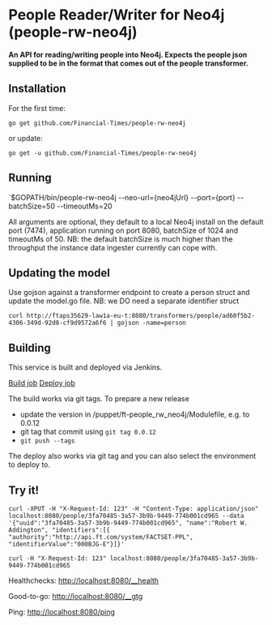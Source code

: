 # People Reader/Writer for Neo4j (people-rw-neo4j)

__An API for reading/writing people into Neo4j. Expects the people json supplied to be in the format that comes out of the people transformer.__

## Installation

For the first time: 

`go get github.com/Financial-Times/people-rw-neo4j` 

or update: 

`go get -u github.com/Financial-Times/people-rw-neo4j`
	
## Running

`$GOPATH/bin/people-rw-neo4j --neo-url={neo4jUrl} --port={port} --batchSize=50 --timeoutMs=20

All arguments are optional, they default to a local Neo4j install on the default port (7474), application running on port 8080, batchSize of 1024 and timeoutMs of 50. NB: the default batchSize is much higher than the throughput the instance data ingester currently can cope with.

## Updating the model
Use gojson against a transformer endpoint to create a person struct and update the model.go file. NB: we DO need a separate identifier struct

`curl http://ftaps35629-law1a-eu-t:8080/transformers/people/ad60f5b2-4306-349d-92d8-cf9d9572a6f6 | gojson -name=person`

## Building

This service is built and deployed via Jenkins.

<a href="http://ftjen10085-lvpr-uk-p:8181/job/people-rw-neo4j-build">Build job</a>
<a href="http://ftjen10085-lvpr-uk-p:8181/job/people-rw-neo4j-deploy">Deploy job</a>

The build works via git tags. To prepare a new release
- update the version in /puppet/ft-people_rw_neo4j/Modulefile, e.g. to 0.0.12
- git tag that commit using `git tag 0.0.12`
- `git push --tags`

The deploy also works via git tag and you can also select the environment to deploy to.

## Try it!

`curl -XPUT -H "X-Request-Id: 123" -H "Content-Type: application/json" localhost:8080/people/3fa70485-3a57-3b9b-9449-774b001cd965 --data '{"uuid":"3fa70485-3a57-3b9b-9449-774b001cd965", "name":"Robert W. Addington", "identifiers":[{ "authority":"http://api.ft.com/system/FACTSET-PPL", "identifierValue":"000BJG-E"}]}'`

`curl -H "X-Request-Id: 123" localhost:8080/people/3fa70485-3a57-3b9b-9449-774b001cd965`

Healthchecks: [http://localhost:8080/__health](http://localhost:8080/__health)

Good-to-go: [http://localhost:8080/__gtg](http://localhost:8080/__gtg)

Ping: [http://localhost:8080/ping](http://localhost:8080/ping)
